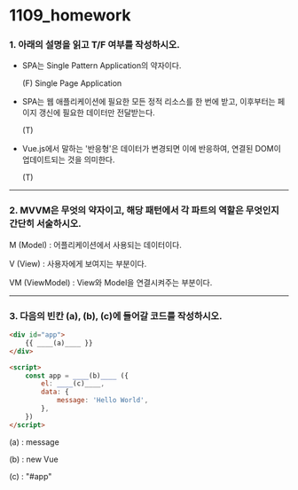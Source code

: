 # 1109_homework

### 1. 아래의 설명을 읽고 T/F 여부를 작성하시오.

- SPA는 Single Pattern Application의 약자이다.

  (F) Single Page Application

- SPA는 웹 애플리케이션에 필요한 모든 정적 리소스를 한 번에 받고, 이후부터는 페이지 갱신에 필요한 데이터만 전달받는다.

  (T)

- Vue.js에서 말하는 '반응형'은 데이터가 변경되면 이에 반응하여, 연결된 DOM이 업데이트되는 것을 의미한다.

  (T)

  


---

### 2. MVVM은 무엇의 약자이고, 해당 패턴에서 각 파트의 역할은 무엇인지 간단히 서술하시오.

M (Model) :  어플리케이션에서 사용되는 데이터이다.

V (View) : 사용자에게 보여지는 부분이다.

VM (ViewModel) : View와 Model을 연결시켜주는 부분이다.



---

### 3. 다음의 빈칸 (a), (b), (c)에 들어갈 코드를 작성하시오.

```html
<div id="app">
    {{ ____(a)____ }}
</div>

<script>
    const app = ____(b)____ ({
        el: ____(c)____,
        data: {
            message: 'Hello World',
        },
    })
</script>
```

(a) : message

(b) : new Vue

(c) : "#app"